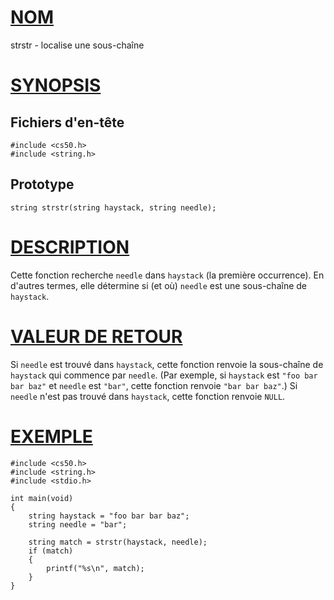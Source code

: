 # [NOM](#nom)

strstr - localise une sous-chaîne

# [SYNOPSIS](#synopsis)

## Fichiers d'en-tête

    #include <cs50.h>
    #include <string.h>

## Prototype

    string strstr(string haystack, string needle);

# [DESCRIPTION](#description)

Cette fonction recherche `needle` dans `haystack` (la première occurrence). En d'autres termes, elle détermine si (et où) `needle` est une sous-chaîne de `haystack`.

# [VALEUR DE RETOUR](#valeur-de-retour)

Si `needle` est trouvé dans `haystack`, cette fonction renvoie la sous-chaîne de `haystack` qui commence par `needle`. (Par exemple, si `haystack` est `"foo bar bar baz"` et `needle` est `"bar"`, cette fonction renvoie `"bar bar baz"`.) Si `needle` n'est pas trouvé dans `haystack`, cette fonction renvoie `NULL`.

# [EXEMPLE](#exemple)

    #include <cs50.h>
    #include <string.h>
    #include <stdio.h>

    int main(void)
    {
        string haystack = "foo bar bar baz";
        string needle = "bar";

        string match = strstr(haystack, needle);
        if (match)
        {
            printf("%s\n", match);
        }
    }